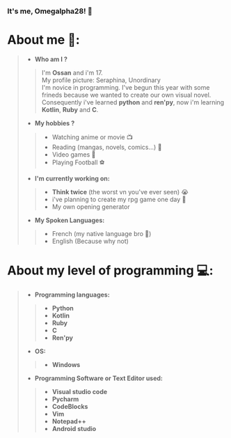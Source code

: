 ### It's me, Omegalpha28! 👋

# About me 💬:

> - **Who am I ?**
>> I'm **Ossan** and i'm 17. <br>
  My profile picture: Seraphina, Unordinary <br>
  I'm novice in programming. I've begun this year with some frineds because we wanted to create our own visual novel. <br>
  Consequently i've learned **python** and **ren'py**, now i'm learning **Kotlin**, **Ruby** and **C**.
> - **My hobbies ?**
>>  - Watching anime or movie :tv: <br>
>>  - Reading (mangas, novels, comics...) :book: <br>
>>  - Video games :space_invader: <br>
>>  - Playing Football :soccer: <br> 
> - **I'm currently working on:**
>> - **Think twice** (the worst vn you've ever seen) :sob:
>> - i've planning to create my rpg game one day 🤔
>> - My own opening generator
> - **My Spoken Languages:**
>> - French (my native language bro 🥖)
>> - English (Because why not)

# About my level of programming :computer::
> - **Programming languages:**
>> - **Python**
>> - **Kotlin**
>> - **Ruby**
>> - **C**
>> - **Ren'py**
> - **OS:**
>> - **Windows**
> - **Programming Software or Text Editor used:**
>> - **Visual studio code**
>> - **Pycharm**
>> - **CodeBlocks**
>> - **Vim**
>> - **Notepad++**
>> - **Android studio**

<!--
**Omegalpha28/Omegalpha28** is a ✨ _special_ ✨ repository because its `README.md` (this file) appears on your GitHub profile.

Here are some ideas to get you started:

- 🔭 I’m currently working on ...
- 🌱 I’m currently learning ...
- 👯 I’m looking to collaborate on ...
- 🤔 I’m looking for help with ...
- 💬 Ask me about ...
- 📫 How to reach me: ...
- 😄 Pronouns: ...
- ⚡ Fun fact: ...
-->
